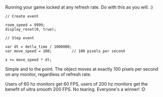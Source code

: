 Running your game locked at any refresh rate. Do with this as you will. :)

```gml
// Create event

room_speed = 9999;
display_reset(0, true);
```

```gml
// Step event

var dt = detla_time / 1000000;
var move_speed = 100;         // 100 pixels per second

x += move_speed * dt;
```

Simple and to the point. The object moves at exactly 100 pixels per second on any monitor, regardless of refresh rate.

Users of 60 hz monitors get 60 FPS, users of 200 hz monitors get the benefit of ultra smooth 200 FPS. No tearing. Everyone's a winner! :D